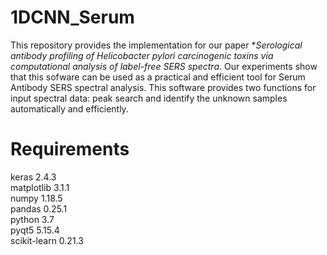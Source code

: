 # **1DCNN_Serum**
This repository provides the implementation for our paper **Serological antibody profiling of Helicobacter pylori carcinogenic toxins via computational analysis of label-free SERS spectra*. Our experiments show that this sofware can be used as a practical and efficient tool for Serum Antibody SERS spectral analysis. This software provides two functions for input spectral data: peak search and identify the unknown samples automatically and efficiently. 
# **Requirements**  
keras 2.4.3  
matplotlib 3.1.1  
numpy 1.18.5  
pandas 0.25.1  
python 3.7  
pyqt5 5.15.4  
scikit-learn 0.21.3 


